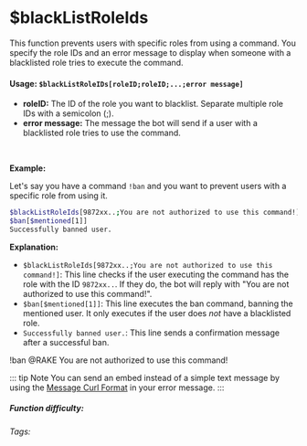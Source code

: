 # $blackListRoleIds

This function prevents users with specific roles from using a command. You specify the role IDs and an error message to display when someone with a blacklisted role tries to execute the command.

#### Usage: `$blackListRoleIDs[roleID;roleID;...;error message]`

*   **roleID:** The ID of the role you want to blacklist. Separate multiple role IDs with a semicolon (;).
*   **error message:** The message the bot will send if a user with a blacklisted role tries to use the command.

<br/>

**Example:**

Let's say you have a command `!ban` and you want to prevent users with a specific role from using it.

```bash
$blackListRoleIds[9872xx..;You are not authorized to use this command!]
$ban[$mentioned[1]]
Successfully banned user.
```

**Explanation:**

*   `$blackListRoleIds[9872xx..;You are not authorized to use this command!]`:  This line checks if the user executing the command has the role with the ID `9872xx..`. If they do, the bot will reply with "You are not authorized to use this command!".
*   `$ban[$mentioned[1]]`: This line executes the ban command, banning the mentioned user. It only executes if the user does *not* have a blacklisted role.
*   `Successfully banned user.`: This line sends a confirmation message after a successful ban.

<discord-messages>
    <discord-message :bot="false" role-color="#ffcc9a" author="Member">
        !ban @RAKE
    </discord-message>
    <discord-message :bot="true" role-color="#0099ff" author="Custom Command" avatar="https://media.discordapp.net/avatars/725721249652670555/781224f90c3b841ba5b40678e032f74a.webp">
        You are not authorized to use this command!
    </discord-message>
</discord-messages>

::: tip Note
You can send an embed instead of a simple text message by using the [Message Curl Format](../CodeReferences/ref.message_curl_format.md) in your error message.
:::

##### Function difficulty: <Badge type="tip" text="Easy" vertical="middle" />
###### Tags: <Badge type="tip" text="blacklist" vertical="middle" /> <Badge type="tip" text="roles" vertical="middle" />